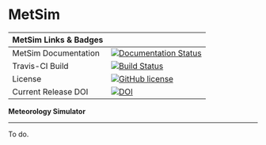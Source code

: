 MetSim
======

| MetSim Links & Badges              |                                                                             |
|------------------------|----------------------------------------------------------------------------------------------------------------------------------------------------------------------------------------------------------|
| MetSim Documentation      | [![Documentation Status](http://readthedocs.org/projects/metsim/badge/?version=develop)](http://metsim.readthedocs.io/en/develop/?badge=develop) |
| Travis-CI Build           | [![Build Status](https://travis-ci.org/UW-Hydro/MetSim.png)](https://travis-ci.org/UW-Hydro/MetSim) |
| License                | [![GitHub license](https://img.shields.io/badge/license-GPLv3-blue.svg)](https://raw.githubusercontent.com/UW-Hydro/MetSim/master/LICENSE) |
| Current Release DOI    | [![DOI](https://zenodo.org/badge/69834400.svg)](https://zenodo.org/badge/latestdoi/69834400) |

**Meteorology Simulator**

----------

To do.
